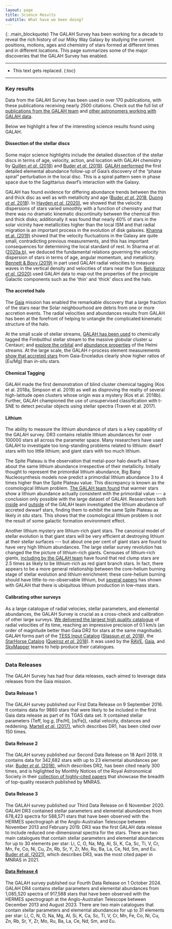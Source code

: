 ```yaml
---
layout: page
title: Science Results
subtitle: What have we been doing?
---
```


{: .main_blockquote}
The GALAH Survey has been working for a decade to reveal the rich history of our Milky Way Galaxy by studying the current positions, motions, ages and chemistry of stars formed at different times and in different locations. This page summarizes some of the major discoveries that the GALAH Survey has enabled.

---

* This text gets replaced.
{:toc}

---

### Key results
Data from the GALAH Survey has been used in over 170 publications, with these publications receiving nearly 2500 citations. Check out the full list of [publications from the GALAH team](/science/galah_publications) and [other astronomers working with GALAH data](/science/external_publications).

Below we highlight a few of the interesting science results found using GALAH.

#### Dissection of the stellar discs
Some major science highlights include the detailed dissection of the stellar discs in terms of age, velocity, action, and location with GALAH chemistry by [Quillen *et al.* (2018)](https://doi.org/10.1093/mnras/sty865) and [Buder *et al.* (2019)](https://doi.org/10.1051/0004-6361/201833218). [GALAH performed](https://ui.adsabs.harvard.edu/abs/2019MNRAS.486.1167B/abstract) the first detailed elemental abundance follow-up of Gaia’s discovery of the “phase spiral” perturbation in the local disc. This is a spiral pattern seen in phase space due to the Sagittarius dwarf’s interaction with the Galaxy.

GALAH has found evidence for differing abundance trends between the thin and thick disc as well as with metallicity and age ([Buder *et al.* 2018](https://ui.adsabs.harvard.edu/abs/2018MNRAS.478.4513B/abstract), [Duong *et al.* 2018](https://ui.adsabs.harvard.edu/abs/2018MNRAS.476.5216D/abstract)). In [Hayden *et al.* (2020)](https://ui.adsabs.harvard.edu/abs/2020arXiv201113745H/abstract), we showed that the velocity dispersions of stars varied smoothly with a function of chemistry and that there was no dramatic kinematic discontinuity between the chemical thin and thick disks; additionally it was found that nearly 40% of stars in the solar vicinity have metallicities higher than the local ISM and that radial migration is an important process in the evolution of disk galaxies. [Khanna et al. (2019)](https://ui.adsabs.harvard.edu/abs/2019MNRAS.489.4962K/abstract) showed that the velocity fluctuations in the Galaxy are quite small, contradicting previous measurements, and this has important consequences for determining the local standard of rest. In Sharma *et al.* ([2020a](https://ui.adsabs.harvard.edu/abs/2020arXiv200406556S/abstract),[b](https://ui.adsabs.harvard.edu/abs/2020arXiv201113818S/abstract)), we deduced the fundamental relations governing the velocity dispersion of stars in terms of age, angular momentum, and metallicity. [Bennett & Bovy (2019)](https://ui.adsabs.harvard.edu/abs/2019MNRAS.482.1417B/abstract) in part used GALAH radial velocities to measure waves in the vertical density and velocities of stars near the Sun. [Belokurov *et al.* (2020)](https://ui.adsabs.harvard.edu/abs/2020MNRAS.494.3880B/abstract) used GALAH data to map out the properties of the principle Galactic components such as the 'thin' and 'thick' discs and the halo.

#### The accreted halo
The [Gaia](https://sci.esa.int/web/gaia) mission has enabled the remarkable discovery that a large fraction of the stars near the Solar neighbourhood are debris from one or more accretion events. The radial velocities and abundances results from GALAH has been at the forefront of helping to untangle the complicated kinematic structure of the halo.

At the small scale of stellar streams, [GALAH has been used](https://ui.adsabs.harvard.edu/abs/2020MNRAS.491.3374S/abstract) to chemically tagged the Fimbulthul stellar stream to the massive globular cluster ω Centauri; and [explore the orbital](https://ui.adsabs.harvard.edu/abs/2021arXiv210509957D/abstract) and [abundance properties](https://ui.adsabs.harvard.edu/abs/2021ApJ...913L..28L/abstract) of the Helmi streams. At the large scale, the GALAH r-process element measurements [show that accreted stars](https://ui.adsabs.harvard.edu/abs/2021arXiv210107791M/abstract) from Gaia-Enceladus clearly show higher ratios of [Eu/Mg] than *in-situ* stars.

#### Chemical Tagging
GALAH made the first demonstration of blind cluster chemical tagging (Kos et al. 2018a, Simpson et al. 2019) as well as disproving the reality of several high-latitude open clusters whose origin was a mystery (Kos et al. 2018b).  Further, GALAH championed the use of unsupervised classification with t-SNE to detect peculiar objects using stellar spectra (Traven et al. 2017).

#### Lithium
The ability to measure the lithium abundance of stars is a key capability of the GALAH survey. DR3 contains reliable lithium abundances for over 100000 stars all across the parameter space. Many researchers have used GALAH to investigate too long-standing problems related to lithium: dwarf stars with too little lithium; and giant stars with too much lithium.

The Spite Plateau is the observation that metal-poor halo dwarfs all have about the same lithium abundance irrespective of their metallicity. Initially thought to represent the primordial lithium abundance, Big Bang Nucleosynthesis models now predict a primordial lithium abundance 3 to 4 times higher than the Spite Plateau value. This discrepancy is known as the cosmological lithium problem. [The GALAH team found](https://doi.org/10.1093/mnrasl/slaa109) that warmer stars show a lithium abundance actually consistent with the primordial value --- a conclusion only possible with the large dataset of GALAH. Researchers both [inside](https://ui.adsabs.harvard.edu/abs/2020arXiv201102659S/abstract) and [outside](https://doi.org/10.1093/mnras/staa1653) of the GALAH team investigated the lithium abudance of accreted dwwarf stars, finding them to exhibit the same Spite Plateau as likely *in situ* stars. This shows that the cosmological lithium problem is not the result of some galactic formation environment effect.

Another lithium mystery are lithium-rich giant stars. The canonical model of stellar evolution is that giant stars will be very efficient at destroying lithium at their stellar surfaces --- but about one per cent of giant stars are found to have very high lithium abundances. The large stellar survey revolution has changed the the picture of lithium-rich giants. Censuses of lithium-rich giants, [including by the GALAH team](https://ui.adsabs.harvard.edu/abs/2020arXiv201102659S/abstract)  have found that red clump stars are 2.5 times as likely to be lithium-rich as red giant branch stars. In fact, there appears to be a more general relationship between the core-helium burning stage of stellar evolution and lithium enrichment: these core-helium burning should have little-to-no-observable lithium, but [several papers](https://doi.org/10.1038/s41550-020-1139-7) has shown with GALAH that there is ubiquitous lithium production in low-mass stars.

#### Calibrating other surveys
As a large catalogue of radial velocies, stellar parameters, and elemental abundances, the GALAH Survey is crucial as a cross-check and calibration of other large surveys. [We delivered the largest high quality catalogue](https://doi.org/10.1093/mnras/sty2293) of radial velocities of its time, reaching an impressive precision of 0.1 km/s (an order of magnitude better than Gaia DR2 for stars at the same magnitude). GALAH forms part of the [TESS Input Catalog](https://tess.mit.edu/science/tess-input-catalogue/) ([Stassun *et al.* 2018](https://ui.adsabs.harvard.edu/abs/2018AJ....156..102S)), the [StarHorse Catalog](http://www.math.uwaterloo.ca/tsp/star/sh2_data.html) ([Queiroz *et al.* 2018](https://ui.adsabs.harvard.edu/abs/2018MNRAS.476.2556Q/abstract)). It was used by the [RAVE](https://ui.adsabs.harvard.edu/abs/2017AJ....153...75K), [Gaia](https://ui.adsabs.harvard.edu/abs/2018A&A...616A..17A), and [SkyMapper](https://ui.adsabs.harvard.edu/abs/2019MNRAS.482.2770C) teams to help produce their catalogues.

---

### Data Releases
The GALAH Survey has had four data releases, each aimed to leverage data releases from the Gaia mission.

#### Data Release 1
The GALAH survey published our First Data Release on 9 September 2016. It contains data for 9860 stars that were likely to be included in the first Gaia data release as part of its TGAS data set. It contained stellar parameters (Teff, log&nbsp;*g*, [Fe/H], [α/Fe]), radial velocity, distances and reddening. [Martell *et al.* (2017)](https://ui.adsabs.harvard.edu/abs/2017MNRAS.465.3203M/abstract), which describes DR1, has been cited over 150 times.

#### Data Release 2
The GALAH survey published our Second Data Release on 18 April 2018. It contains data for 342,682 stars with up to 23 elemental abundances per star. [Buder *et al.* (2018)](https://ui.adsabs.harvard.edu/abs/2018MNRAS.478.4513B/abstract), which describes DR2, has been cited nearly 300 times, and is higlighted by Monthly Notices of the Royal Astronomical Society in their [collection of highly-cited papers](https://academic.oup.com/mnras/pages/highly_cited_articles) that showcase the breadth of top-quality research published by MNRAS.

#### Data Release 3
The GALAH survey published our Third Data Release on 6 November 2020. GALAH DR3 contained stellar parameters and elemental abundances from 678,423 spectra for 588,571 stars that have been observed with the HERMES spectrograph at the Anglo-Australian Telescope between November 2013 and February 2019. DR3 was the first GALAH data release to include reduced one-dimensional spectra for the stars. There are two main catalogues that contain stellar parameters and elemental abundances for up to 30 elements per star: Li, C, O, Na, Mg, Al, Si, K, Ca, Sc, Ti, V, Cr, Mn, Fe, Co, Ni, Cu, Zn, Rb, Sr, Y, Zr, Mo, Ru, Ba, La, Ce, Nd, Sm, and Eu. [Buder *et al.* (2021)](https://ui.adsabs.harvard.edu/abs/2021MNRAS.tmp.1259B/abstract), which describes DR3, was the most cited paper in MNRAS in 2021.

#### [Data Release 4](/dr4/overview)
The GALAH survey published our Fourth Data Release on 1 October 2024. GALAH DR4 contains stellar parameters and elemental abundances from 1,085,520 spectra of 917,588 stars that have been observed with the HERMES spectrograph at the Anglo-Australian Telescope between December 2013 and August 2023. There are two main catalogues that contain stellar parameters and elemental abundances for up to 31 elements per star: Li, C, N, O, Na, Mg, Al, Si, K, Ca, Sc, Ti, V, Cr, Mn, Fe, Co, Ni, Cu, Zn, Rb, Sr, Y, Zr, Mo, Ru, Ba, La, Ce, Nd, Sm, and Eu. 

<!-- The GALAH team has already published 25 refereed papers, with 2 more currently being refereed and several others in progress. In [4], we delivered the largest high quality catalog of radial velocities, reaching an impressive precision of 0.1 km/s (an order of magnitude better than Gaia DR2 for stars at the same magnitude). Some major science highlights include the detailed dissection of the stellar discs in terms of age, velocity, action, and location with GALAH chemistry ([5], [6]). In [7], GALAH performed the first detailed elemental abundance follow-up of Gaia’s discovery of the “phase spiral” perturbation in the local disc1, a spiral pattern seen in phase space ([8]) due to the Sagittarius dwarf’s interaction with the Galaxy. GALAH made the first demonstration of blind cluster chemical tagging ([9], [10]) as well as disproving the reality of several high-latitude, open clusters whose origin was a mystery ( [11]). We presented evidence for differing abundance trends between the thin and thick disc as well as with metallicity and age ( [5], [12]). [13] showed that the velocity fluctuations in the Galaxy are quite small, contradicting previous measurements, and this has important consequences for determining the local standard of rest. Further, GALAH championed the use of unsupervised classification with t-SNE to detect peculiar objects using stellar spectra ([14]). Using GALAH, we resolved the puzzling disagreement of Li-measurements with predictions from Standard Big Bang Nucleosynthesis [38]. In [39], we deduced the fundamental relations governing the velocity dispersion of stars in terms of age, angular momentum, and metallicity. -->
